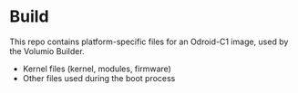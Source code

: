 Build
=====

This repo contains platform-specific files for an Odroid-C1 image, used by the Volumio Builder.

- Kernel files (kernel, modules, firmware)
- Other files used during the boot process
